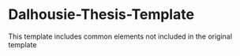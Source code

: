 # Dalhousie-Thesis-Template
This template includes common elements not included in the original template
